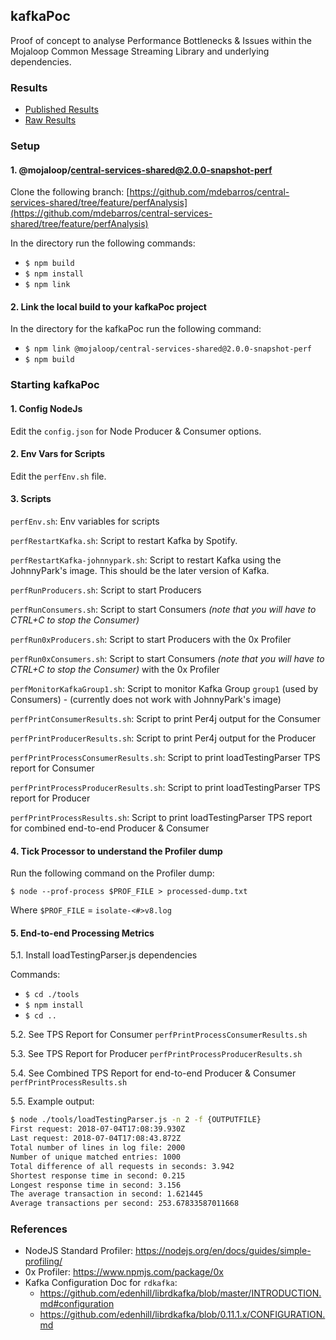 ## kafkaPoc

Proof of concept to analyse Performance Bottlenecks & Issues within the Mojaloop Common Message Streaming Library and underlying dependencies.

### Results

- [Published Results](https://mdebarros.github.io/kafkapoc-results)
- [Raw Results](https://github.com/mdebarros/kafkapoc-results)

### Setup

#### 1. @mojaloop/central-services-shared@2.0.0-snapshot-perf

Clone the following branch: [https://github.com/mdebarros/central-services-shared/tree/feature/perfAnalysis](https://github.com/mdebarros/central-services-shared/tree/feature/perfAnalysis)

In the directory run the following commands:
- `$ npm build`
- `$ npm install`
- `$ npm link`

#### 2. Link the local build to your kafkaPoc project

In the directory for the kafkaPoc run the following command:
- `$ npm link @mojaloop/central-services-shared@2.0.0-snapshot-perf`
- `$ npm build`

### Starting kafkaPoc

#### 1. Config NodeJs

Edit the `config.json` for Node Producer & Consumer options.

#### 2. Env Vars for Scripts

Edit the `perfEnv.sh` file.

#### 3. Scripts

`perfEnv.sh`: Env variables for scripts

`perfRestartKafka.sh`: Script to restart Kafka by Spotify.

`perfRestartKafka-johnnypark.sh`: Script to restart Kafka using the JohnnyPark's image. This should be the later version of Kafka.

`perfRunProducers.sh`: Script to start Producers

`perfRunConsumers.sh`: Script to start Consumers _(note that you will have to CTRL+C to stop the Consumer)_

`perfRun0xProducers.sh`: Script to start Producers with the 0x Profiler

`perfRun0xConsumers.sh`: Script to start Consumers _(note that you will have to CTRL+C to stop the Consumer)_  with the 0x Profiler

`perfMonitorKafkaGroup1.sh`: Script to monitor Kafka Group `group1` (used by Consumers) - (currently does not work with JohnnyPark's image)

`perfPrintConsumerResults.sh`: Script to print Per4j output for the Consumer

`perfPrintProducerResults.sh`: Script to print Per4j output for the Producer

`perfPrintProcessConsumerResults.sh`: Script to print loadTestingParser TPS report for Consumer

`perfPrintProcessProducerResults.sh`: Script to print loadTestingParser TPS report for Producer

`perfPrintProcessResults.sh`: Script to print loadTestingParser TPS report for combined end-to-end Producer & Consumer

#### 4. Tick Processor to understand the Profiler dump

Run the following command on the Profiler dump:

`$ node --prof-process $PROF_FILE > processed-dump.txt`

Where `$PROF_FILE` = `isolate-<#>v8.log`

#### 5. End-to-end Processing Metrics

5.1. Install loadTestingParser.js dependencies
    
Commands:

- `$ cd ./tools`    
- `$ npm install`
- `$ cd ..`

5.2. See TPS Report for Consumer
`perfPrintProcessConsumerResults.sh`

5.3. See TPS Report for Producer
`perfPrintProcessProducerResults.sh`

5.4. See Combined TPS Report for end-to-end Producer & Consumer
`perfPrintProcessResults.sh`

5.5. Example output:
```bash
$ node ./tools/loadTestingParser.js -n 2 -f {OUTPUTFILE}
First request: 2018-07-04T17:08:39.930Z
Last request: 2018-07-04T17:08:43.872Z
Total number of lines in log file: 2000
Number of unique matched entries: 1000
Total difference of all requests in seconds: 3.942
Shortest response time in second: 0.215
Longest response time in second: 3.156
The average transaction in second: 1.621445
Average transactions per second: 253.67833587011668
```

<!--
5.2. Combined Producer and Consumer logs into sorted and filtered output: 

Command:
`$ grep  -h ".*guid=.*" *_js-*.out | sort > {OUTPUTFILE}`

5.3. Run loadTestingParser.js 

Command:
`$ node ./tools/loadTestingParser.js -n 2 -f {OUTPUTFILE}`

Example output:
```bash
$ node ./tools/loadTestingParser.js -n 2 -f {OUTPUTFILE}
First request: 2018-07-04T17:08:39.930Z
Last request: 2018-07-04T17:08:43.872Z
Total number of lines in log file: 2000
Number of unique matched entries: 1000
Total difference of all requests in seconds: 3.942
Shortest response time in second: 0.215
Longest response time in second: 3.156
The average transaction in second: 1.621445
Average transactions per second: 253.67833587011668
```
-->

### References

- NodeJS Standard Profiler: https://nodejs.org/en/docs/guides/simple-profiling/ 
- 0x Profiler: https://www.npmjs.com/package/0x
- Kafka Configuration Doc for `rdkafka`: 
    - https://github.com/edenhill/librdkafka/blob/master/INTRODUCTION.md#configuration
    - https://github.com/edenhill/librdkafka/blob/0.11.1.x/CONFIGURATION.md

